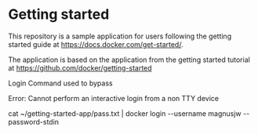 # Getting started

This repository is a sample application for users following the getting started guide at https://docs.docker.com/get-started/.

The application is based on the application from the getting started tutorial at https://github.com/docker/getting-started

Login Command used to bypass 

Error: Cannot perform an interactive login from a non TTY device

cat ~/getting-started-app/pass.txt | docker login --username magnusjw --password-stdin
